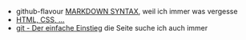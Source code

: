 * github-flavour [MARKDOWN SYNTAX](https://guides.github.com/pdfs/markdown-cheatsheet-online.pdf), weil ich immer was vergesse
* [HTML, CSS, ...](http://htmldog.com/)
* [git - Der einfache Einstieg](https://rogerdudler.github.io/git-guide/index.de.html) die Seite suche ich auch immer
